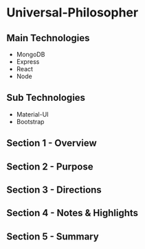 # Universal-Philosopher


## Main Technologies
- MongoDB
- Express
- React
- Node

## Sub Technologies
- Material-UI  
- Bootstrap


## Section 1 - Overview


## Section 2 - Purpose


## Section 3 - Directions 


## Section 4 - Notes & Highlights 


## Section 5 - Summary 